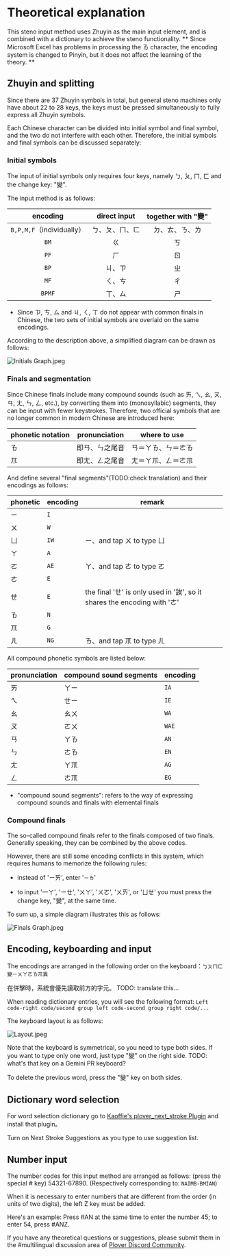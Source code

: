 # Theoretical explanation

This steno input method uses Zhuyin as the main input element, and is combined with a dictionary to achieve the steno functionality.
** Since Microsoft Excel has problems in processing the ㄯ character, the encoding system is changed to Pinyin, but it does not affect the learning of the theory. **

## Zhuyin and splitting

Since there are 37 Zhuyin symbols in total, but general steno machines only have about 22 to 28 keys, the keys must be pressed simultaneously to fully express all Zhuyin symbols.

Each Chinese character can be divided into initial symbol and final symbol, and the two do not interfere with each other. Therefore, the initial symbols and final symbols can be discussed separately:

### Initial symbols

The input of initial symbols only requires four keys, namely ㄅ, ㄆ, ㄇ, ㄈ and the change
key: "變".

The input method is as follows:

| encoding                  | direct input   | together with "變" |
|:-------------------------:|:--------------:|:----------------------:|
| `B,P,M,F`（individually） | ㄅ、ㄆ、ㄇ、ㄈ | ㄉ、ㄊ、ㄋ、ㄌ         |
| `BM`                      | ㄍ             | ㄎ                     |
| `PF`                      | ㄏ             | ㄖ                     |
| `BP`                      | ㄐ、ㄗ         | ㄓ                     |
| `MF`                      | ㄑ、ㄘ         | ㄔ                     |
| `BPMF`                    | ㄒ、ㄙ         | ㄕ                     |

* Since ㄗ, ㄘ, ㄙ and ㄐ, ㄑ, ㄒ do not appear with common finals in Chinese, the two sets of initial symbols are overlaid on the same encodings.

According to the description above, a simplified diagram can be drawn as follows:

![Initials Graph.jpeg](https://github.com/Quisette/TC_steno/blob/master/Pictures/Initials%20Graph.jpeg?raw=true)

### Finals and segmentation

Since Chinese finals include many compound sounds (such as ㄞ, ㄟ, ㄠ, ㄡ, ㄢ, ㄤ, ㄣ, ㄥ,
etc.), by converting them into (monosyllabic) segments, they can be input with fewer keystrokes.  Therefore, two official symbols that are no longer common
in modern Chinese are introduced here:

| phonetic notation | pronunciation  | where to use       |
|-------------------|----------------|--------------------|
| ㄯ                | 即ㄢ、ㄣ之尾音 | ㄢ＝ㄚㄯ、ㄣ＝ㄜㄯ |
| ㆭ                | 即ㄤ、ㄥ之尾音 | ㄤ＝ㄚㆭ、ㄥ＝ㄜㆭ |

And define several "final segments"(TODO:check translation) and their encodings as follows:

| phonetic | encoding | remark                                           |
|----------|----------|--------------------------------------------------|
| ㄧ       | `I`      |                                                  |
| ㄨ       | `W`      |                                                  |
| ㄩ       | `IW`     | ㄧ、and tap ㄨ to type ㄩ                               |
| ㄚ       | `A`      |                                                  |
| ㄛ       | `AE`     | ㄚ、and tap ㄜ to type ㄛ                               |
| ㄜ       | `E`      |                                                  |
| ㄝ       | `E`      | the final 'ㄝ' is only used in '誒', so it shares the encoding with 'ㄜ'|
| ㄯ       | `N`      |                                                  |
| ㆭ       | `G`      |                                                  |
| ㄦ       | `NG`     | ㄯ、and tap ㆭ to type ㄦ                               |

All compound phonetic symbols are listed below:

| pronunciation | compound sound segments | encoding |
|---------------|-------------------------|----------|
| ㄞ            | ㄚㄧ                    | `IA`     |
| ㄟ            | ㄝㄧ                    | `IE`     |
| ㄠ            | ㄠㄨ                    | `WA`     |
| ㄡ            | ㄛㄨ                    | `WAE`    |
| ㄢ            | ㄚㄯ                    | `AN`     |
| ㄣ            | ㄜㄯ                    | `EN`     |
| ㄤ            | ㄚㆭ                    | `AG`     |
| ㄥ            | ㄜㆭ                    | `EG`     |

* "compound sound segments": refers to the way of expressing compound sounds
and finals with elemental finals


### Compound finals

The so-called compound finals refer to the finals composed of two  finals. Generally speaking, they can be combined by the above codes.

However, there are still some encoding conflicts in this system, which requires humans to
memorize the following rules:

* instead of 'ㄧㄞ', enter '`ㄧㄯ`'

* to input '一ㄚ', 'ㄧㄝ', 'ㄨㄚ', 'ㄨㄛ', 'ㄨㄞ', or 'ㄩㄝ' you must press the change
  key, "變", at the same time.

To sum up, a simple diagram illustrates this as follows:

![Finals Graph.jpeg](https://github.com/Quisette/TC_steno/blob/master/Pictures/Finals%20Graph.jpeg?raw=true)

## Encoding, keyboarding and input

The encodings are arranged in the following order on the keyboard：`ㄅㄆㄇㄈ變ㄧㄨㄚㄜㄯㆭ異`

在併擊時，系統會優先讀取前方的字元。 TODO: translate this...

When reading dictionary entries, you will see the following format: `Left code-right code/second group left code-second group right code/...`

The keyboard layout is as follows:

![Layout.jpeg](https://github.com/Quisette/TC_steno/blob/master/Pictures/Layout.jpeg?raw=true)

Note that the keyboard is symmetrical, so you need to type both sides. If you want to type
only one word, just type "變" on the right side. TODO: what's that key on a Gemini PR keyboard?

To delete the previous word, press the "變" key on both sides.

## Dictionary word selection

For word selection dictionary go to [Kaoffie's plover_next_stroke
Plugin](https://github.com/Kaoffie/plover_next_stroke) and install that plugin。

Turn on Next Stroke Suggestions as you type to use suggestion list.

## Number input

The number codes for this input method are arranged as follows: (press the special # key) 54321-67890. (Respectively corresponding to: `NAIMB-BMIAN`)

When it is necessary to enter numbers that are different from the order (in units of two
digits), the left Z key must be added.

Here's an example: Press #AN at the same time to enter the number 45; to enter 54, press #ANZ.


If you have any theoretical questions or suggestions, please submit them in the #multilingual discussion area of ​​[Plover Discord
Community](https://discord.com/invite/0lQde43a6dGmAMp2).


